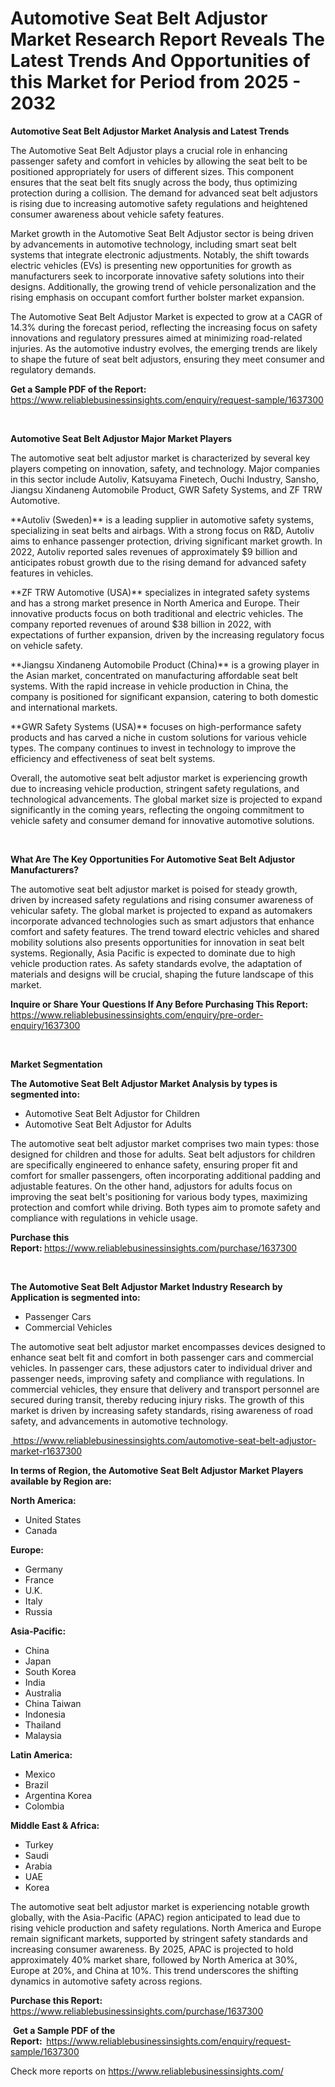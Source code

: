 <p><h1>Automotive Seat Belt Adjustor Market Research Report Reveals The Latest Trends And Opportunities of this Market for Period from 2025 - 2032</h1></p><p><strong>Automotive Seat Belt Adjustor Market Analysis and Latest Trends</strong></p>
<p><p>The Automotive Seat Belt Adjustor plays a crucial role in enhancing passenger safety and comfort in vehicles by allowing the seat belt to be positioned appropriately for users of different sizes. This component ensures that the seat belt fits snugly across the body, thus optimizing protection during a collision. The demand for advanced seat belt adjustors is rising due to increasing automotive safety regulations and heightened consumer awareness about vehicle safety features.</p><p>Market growth in the Automotive Seat Belt Adjustor sector is being driven by advancements in automotive technology, including smart seat belt systems that integrate electronic adjustments. Notably, the shift towards electric vehicles (EVs) is presenting new opportunities for growth as manufacturers seek to incorporate innovative safety solutions into their designs. Additionally, the growing trend of vehicle personalization and the rising emphasis on occupant comfort further bolster market expansion.</p><p>The Automotive Seat Belt Adjustor Market is expected to grow at a CAGR of 14.3% during the forecast period, reflecting the increasing focus on safety innovations and regulatory pressures aimed at minimizing road-related injuries. As the automotive industry evolves, the emerging trends are likely to shape the future of seat belt adjustors, ensuring they meet consumer and regulatory demands.</p></p>
<p><strong>Get a Sample PDF of the Report:&nbsp;</strong> <a href="https://www.reliablebusinessinsights.com/enquiry/request-sample/1637300?utm_campaign=2811&utm_medium=2&utm_source=Github&utm_content=ia&utm_term=23032025&utm_id=automotive-seat-belt-adjustor">https://www.reliablebusinessinsights.com/enquiry/request-sample/1637300</a></p>
<p>&nbsp;</p>
<p><strong>Automotive Seat Belt Adjustor Major Market Players</strong></p>
<p><p>The automotive seat belt adjustor market is characterized by several key players competing on innovation, safety, and technology. Major companies in this sector include Autoliv, Katsuyama Finetech, Ouchi Industry, Sansho, Jiangsu Xindaneng Automobile Product, GWR Safety Systems, and ZF TRW Automotive.</p><p>**Autoliv (Sweden)** is a leading supplier in automotive safety systems, specializing in seat belts and airbags. With a strong focus on R&D, Autoliv aims to enhance passenger protection, driving significant market growth. In 2022, Autoliv reported sales revenues of approximately $9 billion and anticipates robust growth due to the rising demand for advanced safety features in vehicles.</p><p>**ZF TRW Automotive (USA)** specializes in integrated safety systems and has a strong market presence in North America and Europe. Their innovative products focus on both traditional and electric vehicles. The company reported revenues of around $38 billion in 2022, with expectations of further expansion, driven by the increasing regulatory focus on vehicle safety.</p><p>**Jiangsu Xindaneng Automobile Product (China)** is a growing player in the Asian market, concentrated on manufacturing affordable seat belt systems. With the rapid increase in vehicle production in China, the company is positioned for significant expansion, catering to both domestic and international markets.</p><p>**GWR Safety Systems (USA)** focuses on high-performance safety products and has carved a niche in custom solutions for various vehicle types. The company continues to invest in technology to improve the efficiency and effectiveness of seat belt systems.</p><p>Overall, the automotive seat belt adjustor market is experiencing growth due to increasing vehicle production, stringent safety regulations, and technological advancements. The global market size is projected to expand significantly in the coming years, reflecting the ongoing commitment to vehicle safety and consumer demand for innovative automotive solutions.</p></p>
<p>&nbsp;</p>
<p><strong>What Are The Key Opportunities For Automotive Seat Belt Adjustor Manufacturers?</strong></p>
<p><p>The automotive seat belt adjustor market is poised for steady growth, driven by increased safety regulations and rising consumer awareness of vehicular safety. The global market is projected to expand as automakers incorporate advanced technologies such as smart adjustors that enhance comfort and safety features. The trend toward electric vehicles and shared mobility solutions also presents opportunities for innovation in seat belt systems. Regionally, Asia Pacific is expected to dominate due to high vehicle production rates. As safety standards evolve, the adaptation of materials and designs will be crucial, shaping the future landscape of this market.</p></p>
<p><strong>Inquire or Share Your Questions If Any Before Purchasing This Report:</strong> <a href="https://www.reliablebusinessinsights.com/enquiry/pre-order-enquiry/1637300?utm_campaign=2811&utm_medium=2&utm_source=Github&utm_content=ia&utm_term=23032025&utm_id=automotive-seat-belt-adjustor">https://www.reliablebusinessinsights.com/enquiry/pre-order-enquiry/1637300</a></p>
<p>&nbsp;</p>
<p><strong>Market Segmentation</strong></p>
<p><strong>The Automotive Seat Belt Adjustor Market Analysis by types is segmented into:</strong></p>
<p><ul><li>Automotive Seat Belt Adjustor for Children</li><li>Automotive Seat Belt Adjustor for Adults</li></ul></p>
<p><p>The automotive seat belt adjustor market comprises two main types: those designed for children and those for adults. Seat belt adjustors for children are specifically engineered to enhance safety, ensuring proper fit and comfort for smaller passengers, often incorporating additional padding and adjustable features. On the other hand, adjustors for adults focus on improving the seat belt's positioning for various body types, maximizing protection and comfort while driving. Both types aim to promote safety and compliance with regulations in vehicle usage.</p></p>
<p><strong>Purchase this Report:&nbsp;</strong><a href="https://www.reliablebusinessinsights.com/purchase/1637300?utm_campaign=2811&utm_medium=2&utm_source=Github&utm_content=ia&utm_term=23032025&utm_id=automotive-seat-belt-adjustor">https://www.reliablebusinessinsights.com/purchase/1637300</a></p>
<p>&nbsp;</p>
<p><strong>The Automotive Seat Belt Adjustor Market Industry Research by Application is segmented into:</strong></p>
<p><ul><li>Passenger Cars</li><li>Commercial Vehicles</li></ul></p>
<p><p>The automotive seat belt adjustor market encompasses devices designed to enhance seat belt fit and comfort in both passenger cars and commercial vehicles. In passenger cars, these adjustors cater to individual driver and passenger needs, improving safety and compliance with regulations. In commercial vehicles, they ensure that delivery and transport personnel are secured during transit, thereby reducing injury risks. The growth of this market is driven by increasing safety standards, rising awareness of road safety, and advancements in automotive technology.</p></p>
<p><a href="https://www.reliablebusinessinsights.com/automotive-seat-belt-adjustor-market-r1637300?utm_campaign=2811&utm_medium=2&utm_source=Github&utm_content=ia&utm_term=23032025&utm_id=automotive-seat-belt-adjustor">&nbsp;https://www.reliablebusinessinsights.com/automotive-seat-belt-adjustor-market-r1637300</a></p>
<p><strong>In terms of Region, the Automotive Seat Belt Adjustor Market Players available by Region are:</strong></p>
<p>
    <p> <strong> North America: </strong>
        <ul>
            <li>United States</li>
            <li>Canada</li>
        </ul>
        </p> 
    <p> <strong> Europe: </strong>
        <ul>
            <li>Germany</li>
            <li>France</li>
            <li>U.K.</li>
            <li>Italy</li>
            <li>Russia</li>
        </ul>
        </p> 
    <p> <strong> Asia-Pacific: </strong>
        <ul>
            <li>China</li>
            <li>Japan</li>
            <li>South Korea</li>
            <li>India</li>
            <li>Australia</li>
            <li>China Taiwan</li>
            <li>Indonesia</li>
            <li>Thailand</li>
            <li>Malaysia</li>
        </ul>
        </p> 
    <p> <strong> Latin America: </strong>
        <ul>
            <li>Mexico</li>
            <li>Brazil</li>
            <li>Argentina Korea</li>
            <li>Colombia</li>
        </ul>
        </p> 
    <p> <strong> Middle East & Africa: </strong>
        <ul>
            <li>Turkey</li>
            <li>Saudi</li>
            <li>Arabia</li>
            <li>UAE</li>
            <li>Korea</li>
        </ul>
    </p>
    </p>
<p><p>The automotive seat belt adjustor market is experiencing notable growth globally, with the Asia-Pacific (APAC) region anticipated to lead due to rising vehicle production and safety regulations. North America and Europe remain significant markets, supported by stringent safety standards and increasing consumer awareness. By 2025, APAC is projected to hold approximately 40% market share, followed by North America at 30%, Europe at 20%, and China at 10%. This trend underscores the shifting dynamics in automotive safety across regions.</p></p>
<p><strong>Purchase this Report: </strong><a href="https://www.reliablebusinessinsights.com/purchase/1637300?utm_campaign=2811&utm_medium=2&utm_source=Github&utm_content=ia&utm_term=23032025&utm_id=automotive-seat-belt-adjustor">https://www.reliablebusinessinsights.com/purchase/1637300</a></p>
<p>&nbsp;<strong>Get a Sample PDF of the Report:&nbsp;&nbsp;</strong><a href="https://www.reliablebusinessinsights.com/enquiry/request-sample/1637300?utm_campaign=2811&utm_medium=2&utm_source=Github&utm_content=ia&utm_term=23032025&utm_id=automotive-seat-belt-adjustor">https://www.reliablebusinessinsights.com/enquiry/request-sample/1637300</a></p>
<p><strong></strong></p>
<p>Check more reports on <a href="https://www.reliablebusinessinsights.com/?utm_campaign=2811&utm_medium=2&utm_source=Github&utm_content=ia&utm_term=23032025&utm_id=automotive-seat-belt-adjustor">https://www.reliablebusinessinsights.com/</a></p>